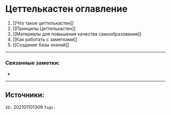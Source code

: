 # Цеттелькастен оглавление
1. [[Что такое цеттелькастен]]
2. [[Принципы Цеттелькастен]]
3. [[Материалы для повышения качества самообразования]]
4. [[Как работать с заметками]]
5. [[Создание базы знаний]]



---
### Связанные заметки:
- 

---
**Источники**: 
- 

`ID:` 202101101309
`Tags:` 